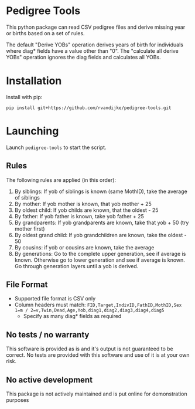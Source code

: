 # Pedigree Tools

This python package can read CSV pedigree files and derive missing year or births based on a set of rules.

The default "Derive YOBs" operation derives years of birth for individuals where diag* fields have a value other than "0".
The "calculate all derive YOBs" operation ignores the diag fields and calculates all YOBs.

# Installation

Install with pip:

`pip install git+https://github.com/rvandijke/pedigree-tools.git`

# Launching

Launch `pedigree-tools` to start the script.

## Rules

The following rules are applied (in this order):

1) By siblings: If yob of siblings is known (same MothID), take the average of siblings
2) By mother: If yob mother is known, that yob mother + 25
3) By oldest child: If yob childs are known, that the oldest - 25
4) By father: If yob father is known, take yob father + 25
5) By grandparents: If yob grandparents are known, take that yob + 50 (try mother first)
6) By oldest grand child: If yob grandchildren are known, take the oldest - 50
7) By cousins: if yob or cousins are known, take the average
8) By generations: Go to the complete upper generation, see if average is known. Otherwise go to lower generation and see if average is known. Go through generation layers until a yob is derived.

## File Format

- Supported file format is CSV only
- Column headers must match: `FID,Target,IndivID,FathID,MothID,Sex 1=m / 2=v,Twin,Dead,Age,Yob,diag1,diag2,diag3,diag4,diag5`
  - Specify as many diag* fields as required

## No tests / no warranty

This software is provided as is and it's output is not guaranteed to be correct. No tests are provided with this software and use of it is at your own risk. 

## No active development

This package is not actively maintained and is put online for demonstration purposes

